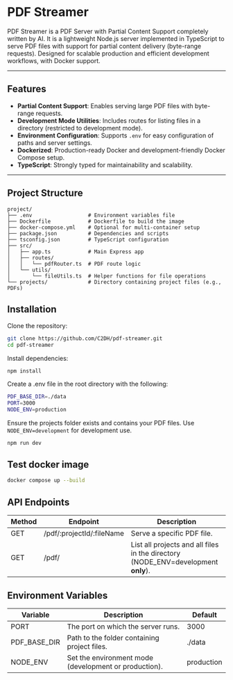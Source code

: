 # PDF Streamer

PDF Streamer is a PDF Server with Partial Content Support completely written by AI. It is a lightweight Node.js server implemented in TypeScript to serve PDF files with support for partial content delivery (byte-range requests). Designed for scalable production and efficient development workflows, with Docker support.

---

## Features

- **Partial Content Support**: Enables serving large PDF files with byte-range requests.
- **Development Mode Utilities**: Includes routes for listing files in a directory (restricted to development mode).
- **Environment Configuration**: Supports `.env` for easy configuration of paths and server settings.
- **Dockerized**: Production-ready Docker and development-friendly Docker Compose setup.
- **TypeScript**: Strongly typed for maintainability and scalability.

---

## Project Structure

```plaintext
project/
├── .env                  # Environment variables file
├── Dockerfile            # Dockerfile to build the image
├── docker-compose.yml    # Optional for multi-container setup
├── package.json          # Dependencies and scripts
├── tsconfig.json         # TypeScript configuration
├── src/
│   ├── app.ts            # Main Express app
│   ├── routes/
│   │   └── pdfRouter.ts  # PDF route logic
│   └── utils/
│       └── fileUtils.ts  # Helper functions for file operations
└── projects/             # Directory containing project files (e.g., PDFs)
```

## Installation

Clone the repository:

```bash
git clone https://github.com/C2DH/pdf-streamer.git
cd pdf-streamer
```

Install dependencies:

```
npm install
```

Create a .env file in the root directory with the following:

```bash
PDF_BASE_DIR=./data
PORT=3000
NODE_ENV=production
```

Ensure the projects folder exists and contains your PDF files.
Use `NODE_ENV=development` for development use.

```bash
npm run dev
```

## Test docker image

```bash
docker compose up --build
```

## API Endpoints

| Method | Endpoint                  | Description                                                                       |
| ------ | ------------------------- | --------------------------------------------------------------------------------- |
| GET    | /pdf/:projectId/:fileName | Serve a specific PDF file.                                                        |
| GET    | /pdf/                     | List all projects and all files in the directory (NODE_ENV=development **only**). |

## Environment Variables

| Variable     | Description                                           | Default    |
| ------------ | ----------------------------------------------------- | ---------- |
| PORT         | The port on which the server runs.                    | 3000       |
| PDF_BASE_DIR | Path to the folder containing project files.          | ./data     |
| NODE_ENV     | Set the environment mode (development or production). | production |

